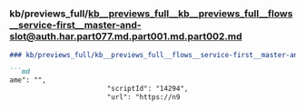### kb/previews_full/kb__previews_full__kb__previews_full__flows__service-first__master-and-slot@auth.har.part077.md.part001.md.part002.md

```md
### kb/previews_full/kb__previews_full__flows__service-first__master-and-slot@auth.har.part077.md.part001.md (part 002)

```md
ame": "",
                        "scriptId": "14294",
                        "url": "https://n9
```

```

```
